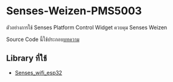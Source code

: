 # Senses-Weizen-PMS5003
ตัวอย่างการใช้ Senses Platform Control Widget ควบคุม Senses Weizen 

Source Code นี้ใช้ประกอบ[บทความ]()

## Library ที่ใช้
- [Senses_wifi_esp32](https://github.com/Isaranu/Senses_wifi_esp32)
